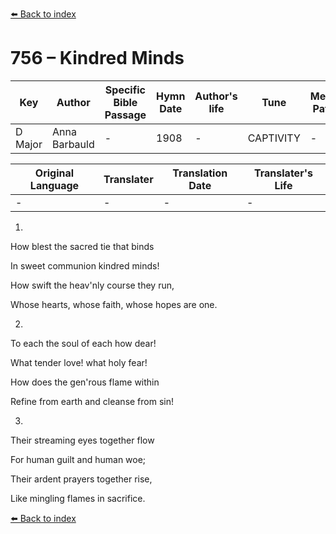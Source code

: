 [⬅️ Back to index](../README.md)

# 756 – Kindred Minds

Key | Author   | Specific Bible Passage     |Hymn Date |Author's life |Tune |Metrical Pattern   |Composer/Source
-- | --------- | ---------------------------|----------|--------------|-----|-------------------|-------------  
D Major |Anna Barbauld |- |1908 |- |CAPTIVITY |- |Bradbury

Original Language | Translater | Translation Date   | Translater's Life  
----------------- | --------- | --------------------|-------------     
\- |- |- |-




1.

How blest the sacred tie that binds

In sweet communion kindred minds!

How swift the heav'nly course they run,

Whose hearts, whose faith, whose hopes are one.



2.

To each the soul of each how dear!

What tender love!  what holy fear!

How does the gen'rous flame within

Refine from earth and cleanse from sin!



3.

Their streaming eyes together flow

For human guilt and human woe;

Their ardent prayers together rise,

Like mingling flames in sacrifice.

[⬅️ Back to index](../README.md)
